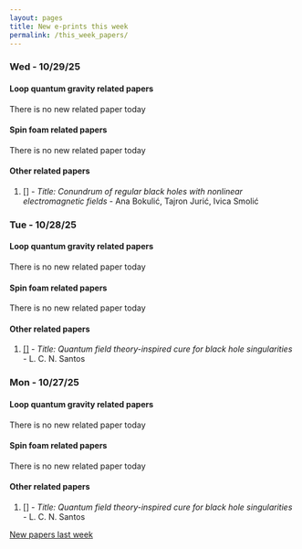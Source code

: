 ```yaml
---
layout: pages
title: New e-prints this week
permalink: /this_week_papers/
---
```




### Wed - 10/29/25

#### Loop quantum gravity related papers

There is no new related paper today 

#### Spin foam related papers

There is no new related paper today 



#### Other related papers

1. [[]](https://arxiv.org/abs/) - *Title:
          Conundrum of regular black holes with nonlinear electromagnetic fields* - Ana Bokulić, Tajron Jurić, Ivica Smolić



### Tue - 10/28/25

#### Loop quantum gravity related papers

There is no new related paper today 

#### Spin foam related papers

There is no new related paper today 



#### Other related papers

1. [[]](https://arxiv.org/abs/) - *Title:
          Quantum field theory-inspired cure for black hole singularities* - L. C. N. Santos



### Mon - 10/27/25

#### Loop quantum gravity related papers

There is no new related paper today 

#### Spin foam related papers

There is no new related paper today 



#### Other related papers

1. [[]](https://arxiv.org/abs/) - *Title:
          Quantum field theory-inspired cure for black hole singularities* - L. C. N. Santos






[New papers last week]({{site.url}}/archived/weekly/pre-prints/2025/10/27/archived_weekly_papers.html)